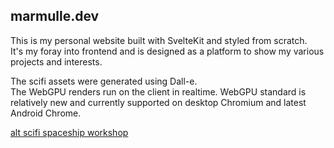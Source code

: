 ## marmulle.dev

This is my personal website built with SvelteKit and styled from scratch.  
It's my foray into frontend and is designed as a platform to show my various projects and interests.

The scifi assets were generated using Dall-e.  
The WebGPU renders run on the client in realtime. WebGPU standard is relatively new and currently supported on desktop Chromium and latest Android Chrome.

[alt scifi spaceship workshop](./src/lib/assets/workshop.webp)

